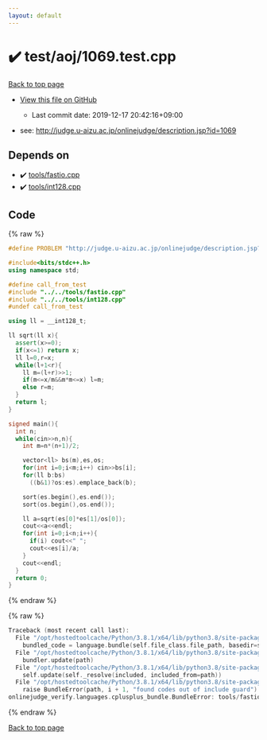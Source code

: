 ```yaml
---
layout: default
---
```


<!-- mathjax config similar to math.stackexchange -->
<script type="text/javascript" async
  src="https://cdnjs.cloudflare.com/ajax/libs/mathjax/2.7.5/MathJax.js?config=TeX-MML-AM_CHTML">
</script>
<script type="text/x-mathjax-config">
  MathJax.Hub.Config({
    TeX: { equationNumbers: { autoNumber: "AMS" }},
    tex2jax: {
      inlineMath: [ ['$','$'] ],
      processEscapes: true
    },
    "HTML-CSS": { matchFontHeight: false },
    displayAlign: "left",
    displayIndent: "2em"
  });
</script>

<script type="text/javascript" src="https://cdnjs.cloudflare.com/ajax/libs/jquery/3.4.1/jquery.min.js"></script>
<script src="https://cdn.jsdelivr.net/npm/jquery-balloon-js@1.1.2/jquery.balloon.min.js" integrity="sha256-ZEYs9VrgAeNuPvs15E39OsyOJaIkXEEt10fzxJ20+2I=" crossorigin="anonymous"></script>
<script type="text/javascript" src="../../../assets/js/copy-button.js"></script>
<link rel="stylesheet" href="../../../assets/css/copy-button.css" />


# :heavy_check_mark: test/aoj/1069.test.cpp

<a href="../../../index.html">Back to top page</a>

* <a href="{{ site.github.repository_url }}/blob/master/test/aoj/1069.test.cpp">View this file on GitHub</a>
    - Last commit date: 2019-12-17 20:42:16+09:00


* see: <a href="http://judge.u-aizu.ac.jp/onlinejudge/description.jsp?id=1069">http://judge.u-aizu.ac.jp/onlinejudge/description.jsp?id=1069</a>


## Depends on

* :heavy_check_mark: <a href="../../../library/tools/fastio.cpp.html">tools/fastio.cpp</a>
* :heavy_check_mark: <a href="../../../library/tools/int128.cpp.html">tools/int128.cpp</a>


## Code

<a id="unbundled"></a>
{% raw %}
```cpp
#define PROBLEM "http://judge.u-aizu.ac.jp/onlinejudge/description.jsp?id=1069"

#include<bits/stdc++.h>
using namespace std;

#define call_from_test
#include "../../tools/fastio.cpp"
#include "../../tools/int128.cpp"
#undef call_from_test

using ll = __int128_t;

ll sqrt(ll x){
  assert(x>=0);
  if(x<=1) return x;
  ll l=0,r=x;
  while(l+1<r){
    ll m=(l+r)>>1;
    if(m<=x/m&&m*m<=x) l=m;
    else r=m;
  }
  return l;
}

signed main(){
  int n;
  while(cin>>n,n){
    int m=n*(n+1)/2;

    vector<ll> bs(m),es,os;
    for(int i=0;i<m;i++) cin>>bs[i];
    for(ll b:bs)
      ((b&1)?os:es).emplace_back(b);

    sort(es.begin(),es.end());
    sort(os.begin(),os.end());

    ll a=sqrt(es[0]*es[1]/os[0]);
    cout<<a<<endl;
    for(int i=0;i<n;i++){
      if(i) cout<<" ";
      cout<<es[i]/a;
    }
    cout<<endl;
  }
  return 0;
}

```
{% endraw %}

<a id="bundled"></a>
{% raw %}
```cpp
Traceback (most recent call last):
  File "/opt/hostedtoolcache/Python/3.8.1/x64/lib/python3.8/site-packages/onlinejudge_verify/docs.py", line 347, in write_contents
    bundled_code = language.bundle(self.file_class.file_path, basedir=self.cpp_source_path)
  File "/opt/hostedtoolcache/Python/3.8.1/x64/lib/python3.8/site-packages/onlinejudge_verify/languages/cplusplus.py", line 63, in bundle
    bundler.update(path)
  File "/opt/hostedtoolcache/Python/3.8.1/x64/lib/python3.8/site-packages/onlinejudge_verify/languages/cplusplus_bundle.py", line 182, in update
    self.update(self._resolve(included, included_from=path))
  File "/opt/hostedtoolcache/Python/3.8.1/x64/lib/python3.8/site-packages/onlinejudge_verify/languages/cplusplus_bundle.py", line 151, in update
    raise BundleError(path, i + 1, "found codes out of include guard")
onlinejudge_verify.languages.cplusplus_bundle.BundleError: tools/fastio.cpp: line 5: found codes out of include guard

```
{% endraw %}

<a href="../../../index.html">Back to top page</a>

